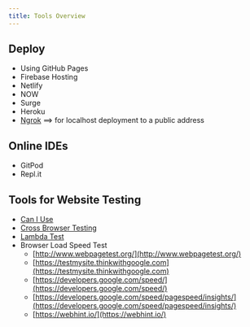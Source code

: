 ```yaml
---
title: Tools Overview
---
```


## Deploy

- Using GitHub Pages
- Firebase Hosting
- Netlify
- NOW
- Surge
- Heroku
- [Ngrok](https://ngrok.com/) ==> for localhost deployment to a public address

## Online IDEs

- GitPod
- Repl.it

## Tools for Website Testing

- [Can I Use](https://caniuse.com/)
- [Cross Browser Testing](http://browsershots.org/)
- [Lambda Test](https://accounts.lambdatest.com/dashboard)
- Browser Load Speed Test
  - [http://www.webpagetest.org/](http://www.webpagetest.org/)
  - [https://testmysite.thinkwithgoogle.com](https://testmysite.thinkwithgoogle.com)
  - [https://developers.google.com/speed/](https://developers.google.com/speed/)
  - [https://developers.google.com/speed/pagespeed/insights/](https://developers.google.com/speed/pagespeed/insights/)
  - [https://webhint.io/](https://webhint.io/)
